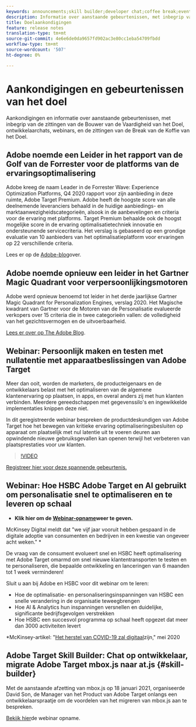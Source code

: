 ```yaml
---
keywords: announcements;skill builder;developer chat;coffee break;events
description: Informatie over aanstaande gebeurtenissen, met inbegrip van de zittingen van de Bouwer van de Vaardigheid van het Doel, ontwikkelaarchats, webinars, en de zittingen van de Break van de Koffie van het Doel.
title: Doelaankondigingen
feature: release notes
translation-type: tm+mt
source-git-commit: 4e6e6de0da9657fd902ac3e80cc1eba54709fbdd
workflow-type: tm+mt
source-wordcount: '507'
ht-degree: 0%

---
```



# Aankondigingen en gebeurtenissen van het doel

Aankondigingen en informatie over aanstaande gebeurtenissen, met inbegrip van de zittingen van de Bouwer van de Vaardigheid van het Doel, ontwikkelaarchats, webinars, en de zittingen van de Break van de Koffie van het Doel.

## Adobe noemde een Leider in het rapport van de Golf van de Forrester voor de platforms van de ervaringsoptimalisering

Adobe kreeg de naam Leader in de Forrester Wave: Experience Optimization Platforms, Q4 2020 rapport voor zijn aanbieding in deze ruimte, Adobe Target Premium. Adobe heeft de hoogste score van alle deelnemende leveranciers behaald in de huidige aanbiedings- en marktaanwezigheidscategorieën, alsook in de aanbevelingen en criteria voor de ervaring met platforms. Target Premium behaalde ook de hoogst mogelijke score in de ervaring optimalisatietechniek innovatie en ondersteunende servicecriteria. Het verslag is gebaseerd op een grondige evaluatie van 10 aanbieders van het optimalisatieplatform voor ervaringen op 22 verschillende criteria.

Lees er op de [Adobe-blog](https://blog.adobe.com/en/2020/11/24/adobe-named-leader-in-forrester-wave-report-experience-optimization-platforms.html)over.

## Adobe noemde opnieuw een leider in het Gartner Magic Quadrant voor verpersoonlijkingsmotoren

Adobe werd opnieuw benoemd tot leider in het derde jaarlijkse Gartner Magic Quadrant for Personalization Engines, verslag 2020. Het Magische kwadrant van Gartner voor de Motoren van de Personalisatie evalueerde verkopers over 15 criteria die in twee categorieën vallen: de volledigheid van het gezichtsvermogen en de uitvoerbaarheid.

[Lees er over op The Adobe Blog](https://theblog.adobe.com/adobe-again-named-leader-in-gartner-magic-quadrant-for-personalization-engines/).

## Webinar: Persoonlijk maken en testen met nullatentie met apparaatbeslissingen van Adobe Target

Meer dan ooit, worden de marketers, de producteigenaars en de ontwikkelaars belast met het optimaliseren van de algemene klantenervaring op plaatsen, in apps, en overal anders zij met hun klanten verbinden. Meerdere gereedschappen met gegevenssilo&#39;s en ingewikkelde implementaties knippen deze niet.

In dit geregistreerde webinar bespreken de productdeskundigen van Adobe Target hoe het bewegen van kritieke ervaring optimaliseringsbesluiten op apparaat om plaatselijk met nul latentie uit te voeren deuren aan opwindende nieuwe gebruiksgevallen kan openen terwijl het verbeteren van plaatsprestaties voor uw klanten.

>[!VIDEO](https://video.tv.adobe.com/v/328148)

[Registreer hier voor deze spannende gebeurtenis.](https://www.adobeeventsonline.com/Target/2020/OnDeviceDecisions/invite.html)

## Webinar: Hoe HSBC Adobe Target en AI gebruikt om personalisatie snel te optimaliseren en te leveren op schaal

* **Klik hier om de [Webinar-opname](https://seminars.adobeconnect.com/ps4ozlg7qfdy/?proto=true)weer te geven.**

McKinsey Digital meldt dat &quot;we vijf jaar vooruit hebben gespaard in de digitale adoptie van consumenten en bedrijven in een kwestie van ongeveer acht weken.&quot; *

De vraag van de consument evolueert snel en HSBC heeft optimalisering met Adobe Target omarmd om snel nieuwe klantentransporten te testen en te personaliseren, die bepaalde ontwikkeling en lanceringen van 6 maanden tot 1 week verminderen!

Sluit u aan bij Adobe en HSBC voor dit webinar om te leren:

* Hoe de optimalisatie- en personaliseringsinspanningen van HSBC een snelle verandering in de organisatie teweegbrengen
* Hoe AI &amp; Analytics hun inspanningen versnellen en duidelijke, significante bedrijfsgevolgen verstrekken
* Hoe HSBC een succesvol programma op schaal heeft opgezet dat meer dan 3000 activiteiten levert

*McKinsey-artikel: &quot;[Het herstel van COVID-19 zal digitaal](https://www.mckinsey.com/business-functions/mckinsey-digital/our-insights/the-covid-19-recovery-will-be-digital-a-plan-for-the-first-90-days#)zijn,&quot; mei 2020

## Adobe Target Skill Builder: Chat op ontwikkelaar, migrate Adobe Target mbox.js naar at.js {#skill-builder}

Met de aanstaande afzetting van mbox.js op 18 januari 2021, organiseerde David Son, de Manager van het Product van Adobe Target onlangs een ontwikkelaarspraatje om de voordelen van het migreren van mbox.js aan te bespreken.

[Bekijk hier](https://seminars.adobeconnect.com/ptdo6mfo6qn6/?proto=true)de webinar opname.